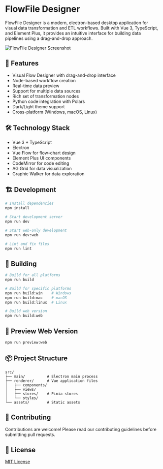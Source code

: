 # FlowFile Designer

FlowFile Designer is a modern, electron-based desktop application for visual data transformation and ETL workflows. Built with Vue 3, TypeScript, and Element Plus, it provides an intuitive interface for building data pipelines using a drag-and-drop approach.

![FlowFile Designer Screenshot](screenshot.png)

## 🚀 Features

- Visual Flow Designer with drag-and-drop interface
- Node-based workflow creation
- Real-time data preview
- Support for multiple data sources
- Rich set of transformation nodes
- Python code integration with Polars
- Dark/Light theme support
- Cross-platform (Windows, macOS, Linux)

## 🛠️ Technology Stack

- Vue 3 + TypeScript
- Electron
- Vue Flow for flow-chart design
- Element Plus UI components
- CodeMirror for code editing
- AG Grid for data visualization
- Graphic Walker for data exploration

## 🏗️ Development

```bash
# Install dependencies
npm install

# Start development server
npm run dev

# Start web-only development
npm run dev:web

# Lint and fix files
npm run lint
```

## 🔨 Building

```bash
# Build for all platforms
npm run build

# Build for specific platforms
npm run build:win    # Windows
npm run build:mac    # macOS
npm run build:linux  # Linux

# Build web version
npm run build:web
```

## 🧪 Preview Web Version
```bash
npm run preview:web
```

## 📦 Project Structure

```
src/
├── main/          # Electron main process
├── renderer/      # Vue application files
│   ├── components/
│   ├── views/
│   ├── stores/    # Pinia stores
│   └── styles/
└── assets/        # Static assets
```

## 🤝 Contributing

Contributions are welcome! Please read our contributing guidelines before submitting pull requests.

## 📝 License

[MIT License](LICENSE)
